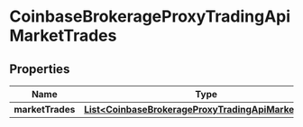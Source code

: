 
# CoinbaseBrokerageProxyTradingApiMarketTrades

## Properties
Name | Type | Description | Notes
------------ | ------------- | ------------- | -------------
**marketTrades** | [**List&lt;CoinbaseBrokerageProxyTradingApiMarketTrade&gt;**](CoinbaseBrokerageProxyTradingApiMarketTrade.md) |  | 



